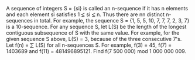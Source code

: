   A sequence of integers S = {si} is called an n-sequence if it has n elements and each element si satisfies 1 <img src='images/symbol_le.gif' width='10' height='12' alt='&le;' border='0' style='vertical-align:middle;' /> si <img src='images/symbol_le.gif' width='10' height='12' alt='&le;' border='0' style='vertical-align:middle;' /> n. Thus there are nn distinct n-sequences in total.  For example, the sequence S = {1, 5, 5, 10, 7, 7, 7, 2, 3, 7} is a 10-sequence.    For any sequence S, let L(S) be the length of the longest contiguous subsequence of S with the same value.  For example, for the given sequence S above, L(S) = 3, because of the three consecutive 7's.    Let f(n) = <img src='images/symbol_sum.gif' width='11' height='14' alt='&sum;' border='0' style='vertical-align:middle;' /> L(S) for all n-sequences S.    For example, f(3) = 45, f(7) = 1403689 and f(11) = 481496895121.    Find f(7&nbsp;500&nbsp;000) mod 1&nbsp;000&nbsp;000&nbsp;009.      